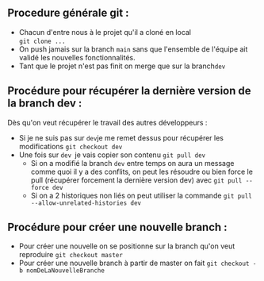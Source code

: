 ## Procedure générale git :
- Chacun d'entre nous à le projet qu'il a cloné en local  
  `git clone ...`
- On push jamais sur la branch  `main` sans que l'ensemble de l'équipe ait validé les nouvelles fonctionnalités.
- Tant que le projet n'est pas finit on merge que sur la branch` dev `

## Procédure  pour récupérer la dernière version de la branch dev :
Dès qu'on veut récupérer le travail des autres développeurs :  
- Si je ne suis pas sur `dev`je me remet dessus pour récupérer les modifications `git checkout dev`
- Une fois sur `dev `je vais copier son contenu 
  `git pull dev`
  - Si on a modifié la branch `dev` entre temps on aura un message comme quoi il y a des conflits, on peut les résoudre ou bien force le pull (récupérer forcement la dernière version dev) avec `git pull --force dev`
  - Si on a 2 historiques non liés on peut utiliser la commande `git pull --allow-unrelated-histories dev`

## Procédure  pour créer une nouvelle branch : 
- Pour créer une nouvelle on se positionne sur la branch qu'on veut reproduire `git checkout master`
- Pour créer une nouvelle branch à partir de master on fait `git checkout -b nomDeLaNouvelleBranche`